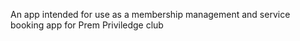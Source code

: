 An app intended for use as a membership management and service booking app for Prem Priviledge club
